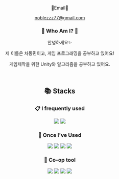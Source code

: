 <div align="center">

:email:Email:email:

noblezzz77@gmail.com

### :tada: Who Am I? :tada:
  
안녕하세요:sparkles:

제 이름은 차동민이고, 게임 프로그래밍을 공부하고 있어요!

게임제작을 위한 Unity와 알고리즘을 공부하고 있어요.
  
<br/>

## 📚 Stacks
  
### :clipboard: I frequently used


<img src="https://img.shields.io/badge/-C%23-239120?logo=Csharp&logoColor=white">

<img src="https://img.shields.io/badge/Unity-FFFFFF?logo=Unity&logoColor=black">

### :beginner: Once I've Used

<img src="https://img.shields.io/badge/C-A8B9CC?logo=C&logoColor=white">

<img src="https://img.shields.io/badge/-C++-00599C?logo=C%2B%2B&logoColor=white">

<img src="https://img.shields.io/badge/Java-007396?logo=Java&logoColor=white">

<img src="https://img.shields.io/badge/MySQL-4479A1?&logo=MySQL&logoColor=white">

### :speech_balloon: Co-op tool

<img src="https://img.shields.io/badge/GitHub-181717?logo=GitHub&logoColor=white">

<img src="https://img.shields.io/badge/Slack-4A154B?logo=Slack&logoColor=white">

<img src="https://img.shields.io/badge/Discord-5865F2?logo=Discord&logoColor=white">

<img src="https://img.shields.io/badge/Notion-000000?logo=Notion&logoColor=white">

<br/>
<br/>
  
